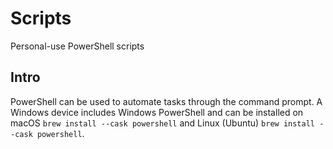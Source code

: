 # Scripts
Personal-use PowerShell scripts

## Intro
PowerShell can be used to automate tasks through the command prompt. A Windows device includes Windows PowerShell and can be installed on macOS `brew install --cask powershell` and Linux (Ubuntu) `brew install --cask powershell`. 
